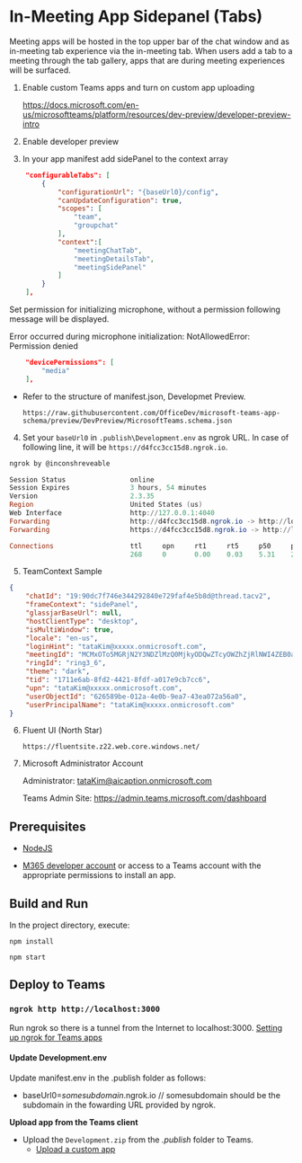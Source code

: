 # In-Meeting App Sidepanel (Tabs)

Meeting apps will be hosted in the top upper bar of the chat window and as in-meeting tab experience via the in-meeting tab. When users add a tab to a meeting through the tab gallery, apps that are during meeting experiences will be surfaced.

1) Enable custom Teams apps and turn on custom app uploading

    https://docs.microsoft.com/en-us/microsoftteams/platform/resources/dev-preview/developer-preview-intro

1) Enable developer preview

1) In your app manifest add sidePanel to the context array 

```json
    "configurableTabs": [
        {
            "configurationUrl": "{baseUrl0}/config",
            "canUpdateConfiguration": true,
            "scopes": [
                "team",
                "groupchat"
            ],
            "context":[
                "meetingChatTab",
                "meetingDetailsTab",
                "meetingSidePanel"
            ]
        }
    ],
```

Set permission for initializing microphone, without a permission following message will be displayed.

Error occurred during microphone initialization: NotAllowedError: Permission denied

```json
	"devicePermissions": [
		"media"
	],
```

- Refer to the structure of manifest.json, Developmet Preview.

    `https://raw.githubusercontent.com/OfficeDev/microsoft-teams-app-schema/preview/DevPreview/MicrosoftTeams.schema.json`

4) Set your `baseUrl0` in `.publish\Development.env` as ngrok URL. In case of following line, it will be `https://d4fcc3cc15d8.ngrok.io`.

```powershell
ngrok by @inconshreveable                                                                               (Ctrl+C to quit)

Session Status                online
Session Expires               3 hours, 54 minutes
Version                       2.3.35
Region                        United States (us)
Web Interface                 http://127.0.0.1:4040
Forwarding                    http://d4fcc3cc15d8.ngrok.io -> http://localhost:3000
Forwarding                    https://d4fcc3cc15d8.ngrok.io -> http://localhost:3000

Connections                   ttl     opn     rt1     rt5     p50     p90
                              268     0       0.00    0.03    5.31    23.75
```

5) TeamContext Sample

```json
{
    "chatId": "19:90dc7f746e344292840e729faf4e5b8d@thread.tacv2",
    "frameContext": "sidePanel",
    "glassjarBaseUrl": null,
    "hostClientType": "desktop",
    "isMultiWindow": true,
    "locale": "en-us",
    "loginHint": "tataKim@xxxxx.onmicrosoft.com",
    "meetingId": "MCMxOTo5MGRjN2Y3NDZlMzQ0MjkyODQwZTcyOWZhZjRlNWI4ZEB0aHJlYWQudGFjdjIjMA==",
    "ringId": "ring3_6",
    "theme": "dark",
    "tid": "1711e6ab-8fd2-4421-8fdf-a017e9cb7cc6",
    "upn": "tataKim@xxxxx.onmicrosoft.com",
    "userObjectId": "626589be-012a-4e0b-9ea7-43ea072a56a0",
    "userPrincipalName": "tataKim@xxxxx.onmicrosoft.com"
}
```
6) Fluent UI (North Star)

    `https://fluentsite.z22.web.core.windows.net/`

6) Microsoft Administrator Account

    Administrator: tataKim@aicaption.onmicrosoft.com

    Teams Admin Site: https://admin.teams.microsoft.com/dashboard

## Prerequisites
-  [NodeJS](https://nodejs.org/en/)

-  [M365 developer account](https://docs.microsoft.com/en-us/microsoftteams/platform/concepts/build-and-test/prepare-your-o365-tenant) or access to a Teams account with the appropriate permissions to install an app.

## Build and Run

In the project directory, execute:

`npm install`

`npm start`

## Deploy to Teams

### `ngrok http http://localhost:3000`
Run ngrok so there is a tunnel from the Internet to localhost:3000.
[Setting up ngrok for Teams apps](https://aka.ms/VSTeamsExtensionSetupNgrok)

#### Update Development.env
Update manifest.env in the .publish folder as follows:
* baseUrl0=*somesubdomain*.ngrok.io // somesubdomain should be the subdomain in the fowarding URL provided by ngrok. 

**Upload app from the Teams client**
- Upload the `Development.zip` from the *.publish* folder to Teams.
  - [Upload a custom app](https://aka.ms/teams-toolkit-uploadapp) 